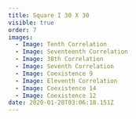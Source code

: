 ```yaml
---
title: Square I 30 X 30
visible: true
order: 7
images:
  - Image: Tenth Correlation
  - Image: Seventeenth Correlation
  - Image: 38th Correlation
  - Image: Seventh Correlation
  - Image: Coexistence 9
  - Image: Eleventh Correlation
  - Image: Coexistence 14
  - Image: Coexistence 12
date: 2020-01-28T03:06:18.151Z
---
```


